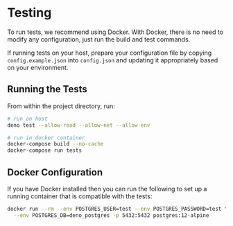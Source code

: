 # Testing

To run tests, we recommend using Docker. With Docker, there is no
need to modify any configuration, just run the build and test commands.

If running tests on your host, prepare your configuration file by copying
`config.example.json` into `config.json` and updating it appropriately based on
your environment.

## Running the Tests

From within the project directory, run:

```sh
# run on host
deno test --allow-read --allow-net --allow-env

# run in docker container
docker-compose build --no-cache
docker-compose run tests
```

## Docker Configuration

If you have Docker installed then you can run the following to set up a running
container that is compatible with the tests:

```sh
docker run --rm --env POSTGRES_USER=test --env POSTGRES_PASSWORD=test \
  --env POSTGRES_DB=deno_postgres -p 5432:5432 postgres:12-alpine
```
